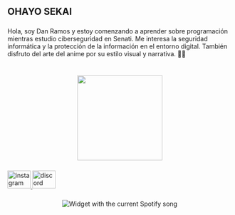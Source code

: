 <h2 align="left">OHAYO SEKAI</h2>

###

<p align="left">Hola, soy Dan Ramos y estoy comenzando a aprender sobre programación mientras estudio ciberseguridad en Senati. Me interesa la seguridad informática y la protección de la información en el entorno digital. También disfruto del arte del anime por su estilo visual y narrativa. 🧿📿</p>

###

<br clear="both">

<div align="center">
  <img height="191" src="https://media1.tenor.com/m/XQmlJvXqmSwAAAAd/anime-girl-smile-happy.gif"  />
</div>

###

<div align="left">
  <a href="https://www.instagram.com/yk.nadrr/" target="_blank">
    <img src="https://raw.githubusercontent.com/maurodesouza/profile-readme-generator/master/src/assets/icons/social/instagram/default.svg" width="52" height="40" alt="instagram logo"  />
  </a>
  <a href="773971588054908928" target="_blank">
    <img src="https://raw.githubusercontent.com/maurodesouza/profile-readme-generator/master/src/assets/icons/social/discord/default.svg" width="52" height="40" alt="discord logo"  />
  </a>
</div>

###

<div align="center">
  <img src="https://open.spotify.com/intl-es?theme=dark&spin=false" alt="Widget with the current Spotify song"  />
</div>

###
